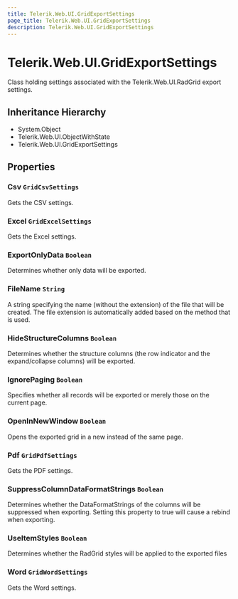 ```yaml
---
title: Telerik.Web.UI.GridExportSettings
page_title: Telerik.Web.UI.GridExportSettings
description: Telerik.Web.UI.GridExportSettings
---
```


# Telerik.Web.UI.GridExportSettings

Class holding settings associated with the Telerik.Web.UI.RadGrid export settings.

## Inheritance Hierarchy

* System.Object
* Telerik.Web.UI.ObjectWithState
* Telerik.Web.UI.GridExportSettings

## Properties

###  Csv `GridCsvSettings`

Gets the CSV settings.

###  Excel `GridExcelSettings`

Gets the Excel settings.

###  ExportOnlyData `Boolean`

Determines whether only data will be exported.

###  FileName `String`

A string specifying the name (without the extension) of the file that will be
            created. The file extension is automatically added based on the method that is
            used.

###  HideStructureColumns `Boolean`

Determines whether the structure columns (the row indicator and the expand/collapse columns) will be exported.

###  IgnorePaging `Boolean`

Specifies whether all records will be exported or merely those on the current
            page.

###  OpenInNewWindow `Boolean`

Opens the exported grid in a new instead of the same page.

###  Pdf `GridPdfSettings`

Gets the PDF settings.

###  SuppressColumnDataFormatStrings `Boolean`

Determines whether the DataFormatStrings of the columns will be suppressed when exporting. Setting this property to true will cause a rebind when exporting.

###  UseItemStyles `Boolean`

Determines whether the RadGrid styles will be applied to the exported files

###  Word `GridWordSettings`

Gets the Word settings.

